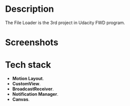 # Description

The File Loader is the 3rd project in Udacity FWD program.

# Screenshots

# Tech stack
* **Motion Layout**.
* **CustomView**.
* **BroadcastReceiver**.
* **Notification Manager**.
* **Canvas**.
